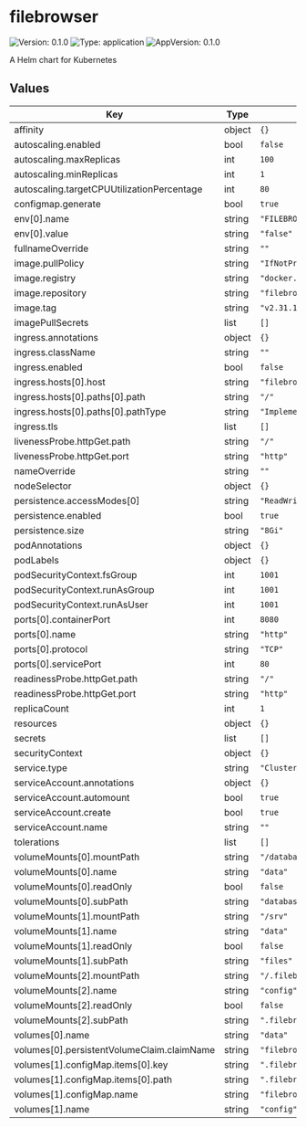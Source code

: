 # filebrowser

![Version: 0.1.0](https://img.shields.io/badge/Version-0.1.0-informational?style=flat-square) ![Type: application](https://img.shields.io/badge/Type-application-informational?style=flat-square) ![AppVersion: 0.1.0](https://img.shields.io/badge/AppVersion-0.1.0-informational?style=flat-square)

A Helm chart for Kubernetes

## Values

| Key | Type | Default | Description |
|-----|------|---------|-------------|
| affinity | object | `{}` |  |
| autoscaling.enabled | bool | `false` |  |
| autoscaling.maxReplicas | int | `100` |  |
| autoscaling.minReplicas | int | `1` |  |
| autoscaling.targetCPUUtilizationPercentage | int | `80` |  |
| configmap.generate | bool | `true` |  |
| env[0].name | string | `"FILEBROWSER_EXAMPLE_VARIABLE"` |  |
| env[0].value | string | `"false"` |  |
| fullnameOverride | string | `""` |  |
| image.pullPolicy | string | `"IfNotPresent"` |  |
| image.registry | string | `"docker.io"` |  |
| image.repository | string | `"filebrowser/filebrowser"` |  |
| image.tag | string | `"v2.31.1"` |  |
| imagePullSecrets | list | `[]` |  |
| ingress.annotations | object | `{}` |  |
| ingress.className | string | `""` |  |
| ingress.enabled | bool | `false` |  |
| ingress.hosts[0].host | string | `"filebrowser.org.example"` |  |
| ingress.hosts[0].paths[0].path | string | `"/"` |  |
| ingress.hosts[0].paths[0].pathType | string | `"ImplementationSpecific"` |  |
| ingress.tls | list | `[]` |  |
| livenessProbe.httpGet.path | string | `"/"` |  |
| livenessProbe.httpGet.port | string | `"http"` |  |
| nameOverride | string | `""` |  |
| nodeSelector | object | `{}` |  |
| persistence.accessModes[0] | string | `"ReadWriteOnce"` |  |
| persistence.enabled | bool | `true` |  |
| persistence.size | string | `"8Gi"` |  |
| podAnnotations | object | `{}` |  |
| podLabels | object | `{}` |  |
| podSecurityContext.fsGroup | int | `1001` |  |
| podSecurityContext.runAsGroup | int | `1001` |  |
| podSecurityContext.runAsUser | int | `1001` |  |
| ports[0].containerPort | int | `8080` |  |
| ports[0].name | string | `"http"` |  |
| ports[0].protocol | string | `"TCP"` |  |
| ports[0].servicePort | int | `80` |  |
| readinessProbe.httpGet.path | string | `"/"` |  |
| readinessProbe.httpGet.port | string | `"http"` |  |
| replicaCount | int | `1` |  |
| resources | object | `{}` |  |
| secrets | list | `[]` |  |
| securityContext | object | `{}` |  |
| service.type | string | `"ClusterIP"` |  |
| serviceAccount.annotations | object | `{}` |  |
| serviceAccount.automount | bool | `true` |  |
| serviceAccount.create | bool | `true` |  |
| serviceAccount.name | string | `""` |  |
| tolerations | list | `[]` |  |
| volumeMounts[0].mountPath | string | `"/database"` |  |
| volumeMounts[0].name | string | `"data"` |  |
| volumeMounts[0].readOnly | bool | `false` |  |
| volumeMounts[0].subPath | string | `"database"` |  |
| volumeMounts[1].mountPath | string | `"/srv"` |  |
| volumeMounts[1].name | string | `"data"` |  |
| volumeMounts[1].readOnly | bool | `false` |  |
| volumeMounts[1].subPath | string | `"files"` |  |
| volumeMounts[2].mountPath | string | `"/.filebrowser.json"` |  |
| volumeMounts[2].name | string | `"config"` |  |
| volumeMounts[2].readOnly | bool | `false` |  |
| volumeMounts[2].subPath | string | `".filebrowser.json"` |  |
| volumes[0].name | string | `"data"` |  |
| volumes[0].persistentVolumeClaim.claimName | string | `"filebrowser"` |  |
| volumes[1].configMap.items[0].key | string | `".filebrowser.json"` |  |
| volumes[1].configMap.items[0].path | string | `".filebrowser.json"` |  |
| volumes[1].configMap.name | string | `"filebrowser"` |  |
| volumes[1].name | string | `"config"` |  |

